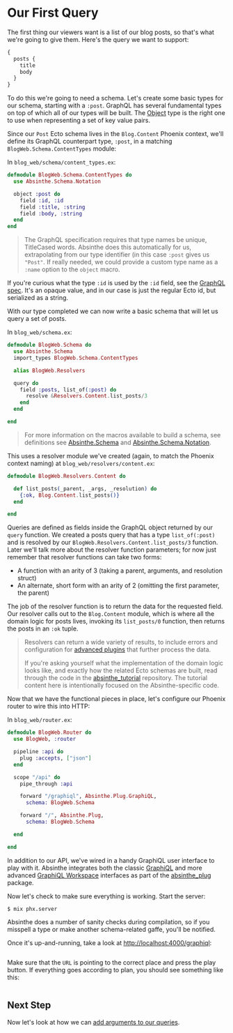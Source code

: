 # Our First Query

The first thing our viewers want is a list of our blog posts, so
that's what we're going to give them. Here's the query we want to
support:

```graphql
{
  posts {
    title
    body
  }
}
```

To do this we're going to need a schema. Let's create some basic types
for our schema, starting with a `:post`. GraphQL has several fundamental
types on top of which all of our types will be
built. The [Object](Absinthe.Type.Object.html) type is the right one
to use when representing a set of key value pairs.

Since our `Post` Ecto schema lives in the `Blog.Content` Phoenix
context, we'll define its GraphQL counterpart type, `:post`, in a
matching `BlogWeb.Schema.ContentTypes` module:

In `blog_web/schema/content_types.ex`:

```elixir
defmodule BlogWeb.Schema.ContentTypes do
  use Absinthe.Schema.Notation

  object :post do
    field :id, :id
    field :title, :string
    field :body, :string
  end
end
```

> The GraphQL specification requires that type names be unique, TitleCased words.
> Absinthe does this automatically for us, extrapolating from our type identifier
> (in this case `:post` gives us `"Post"`. If really needed, we could provide a
> custom type name as a `:name` option to the `object` macro.

If you're curious what the type `:id` is used by the `:id` field, see
the [GraphQL spec](https://facebook.github.io/graphql/#sec-ID). It's
an opaque value, and in our case is just the regular Ecto id, but
serialized as a string.

With our type completed we can now write a basic schema that will let
us query a set of posts.

In `blog_web/schema.ex`:

```elixir
defmodule BlogWeb.Schema do
  use Absinthe.Schema
  import_types BlogWeb.Schema.ContentTypes

  alias BlogWeb.Resolvers

  query do
    field :posts, list_of(:post) do
      resolve &Resolvers.Content.list_posts/3
    end
  end

end
```

> For more information on the macros available to build a schema, see
> definitions see [Absinthe.Schema](Absinthe.Schema.html) and
> [Absinthe.Schema.Notation](Absinthe.Schema.Notation.html).

This uses a resolver module we've created (again, to match the Phoenix context naming)
at `blog_web/resolvers/content.ex`:

```elixir
defmodule BlogWeb.Resolvers.Content do

  def list_posts(_parent, _args, _resolution) do
    {:ok, Blog.Content.list_posts()}
  end

end
```

Queries are defined as fields inside the GraphQL object returned by
our `query` function. We created a posts query that has a type
`list_of(:post)` and is resolved by our
`BlogWeb.Resolvers.Content.list_posts/3` function. Later we'll talk
more about the resolver function parameters; for now just remember
that resolver functions can take two forms:

- A function with an arity of 3 (taking a parent, arguments, and resolution struct)
- An alternate, short form with an arity of 2 (omitting the first parameter, the parent)

The job of the resolver function is to return the data for the
requested field. Our resolver calls out to the `Blog.Content` module,
which is where all the domain logic for posts lives, invoking its
`list_posts/0` function, then returns the posts in an `:ok` tuple.

> Resolvers can return a wide variety of results, to include errors and configuration
> for [advanced plugins](middleware-and-plugins.html) that further process the data.
>
> If you're asking yourself what the implementation of the domain logic looks like, and exactly how
> the related Ecto schemas are built, read through the code in the [absinthe_tutorial](http://github.com/absinthe-graphql/absinthe_tutorial)
> repository. The tutorial content here is intentionally focused on the Absinthe-specific code.

Now that we have the functional pieces in place, let's configure our
Phoenix router to wire this into HTTP:

In `blog_web/router.ex`:

```elixir
defmodule BlogWeb.Router do
  use BlogWeb, :router

  pipeline :api do
    plug :accepts, ["json"]
  end

  scope "/api" do
    pipe_through :api

    forward "/graphiql", Absinthe.Plug.GraphiQL,
      schema: BlogWeb.Schema

    forward "/", Absinthe.Plug,
      schema: BlogWeb.Schema

  end

end
```

In addition to our API, we've wired in a handy GraphiQL user interface to play with it. Absinthe integrates both the classic [GraphiQL](https://github.com/graphql/graphiql) and  more advanced [GraphiQL Workspace](https://github.com/OlegIlyenko/graphiql-workspace) interfaces as part of the [absinthe_plug](https://hex.pm/packages/absinthe_plug) package.

Now let's check to make sure everything is working. Start the server:

``` shell
$ mix phx.server
```

Absinthe does a number of sanity checks during compilation, so if you misspell a type or make another schema-related gaffe, you'll be notified.

Once it's up-and-running, take a look at [http://localhost:4000/graphiql](http://localhost:4000/graphiql):

<img style="box-shadow: 0 0 6px #ccc;" src="assets/tutorial/graphiql_blank.png" alt=""/>

Make sure that the `URL` is pointing to the correct place and press the play button. If everything goes according to plan, you should see something like this:

<img style="box-shadow: 0 0 6px #ccc;" src="assets/tutorial/graphiql.png" alt=""/>

## Next Step

Now let's look at how we can [add arguments to our queries](query-arguments.html).
